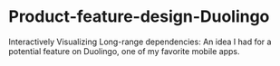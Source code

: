 # Product-feature-design-Duolingo

Interactively Visualizing Long-range dependencies:
An idea I had for a potential feature on Duolingo, one of my favorite mobile apps.


